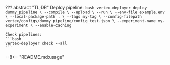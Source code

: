 ??? abstract "TL;DR"
    Deploy pipeline:
    ```bash
    vertex-deployer deploy dummy_pipeline \
        --compile \
        --upload \
        --run \
        --env-file example.env \
        --local-package-path . \
        --tags my-tag \
        --config-filepath vertex/configs/dummy_pipeline/config_test.json \
        --experiment-name my-experiment \
        --enable-caching
    ```

    Check pipelines:
    ```bash
    vertex-deployer check --all
    ```

--8<-- "README.md:usage"
